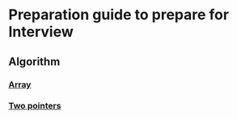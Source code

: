 # Preparation guide to prepare for Interview


## Algorithm

### [Array](./Algorithm/Array/Array.md)
### [Two pointers](./Algorithm/Twopointers/twopointers.md)
